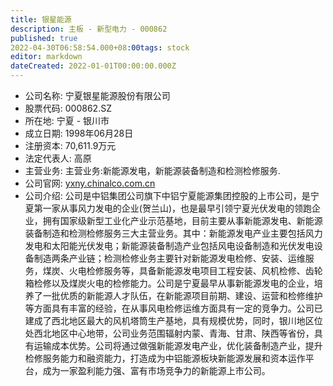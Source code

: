 ```yaml
---
title: 银星能源
description: 主板 - 新型电力 - 000862
published: true
2022-04-30T06:58:54.000+08:00tags: stock
editor: markdown
dateCreated: 2022-01-01T00:00:00.000Z
---
```


- 公司名称: 宁夏银星能源股份有限公司
- 股票代码: 000862.SZ
- 所在地: 宁夏 - 银川市
- 成立日期: 1998年06月28日
- 注册资本: 70,611.9万元
- 法定代表人: 高原
- 主营业务: 主营业务:新能源发电，新能源装备制造和检测检修服务.
- 公司官网: [yxny.chinalco.com.cn](yxny.chinalco.com.cn)
- 公司介绍: 公司是中铝集团公司旗下中铝宁夏能源集团控股的上市公司，是宁夏第一家从事风力发电的企业(贺兰山)，也是最早引领宁夏光伏发电的领跑企业，拥有国家级新型工业化产业示范基地，目前主要从事新能源发电、新能源装备制造和检测检修服务三大主营业务。其中：新能源发电产业主要包括风力发电和太阳能光伏发电；新能源装备制造产业包括风电设备制造和光伏发电设备制造两条产业链；检测检修业务主要针对新能源发电检修、安装、运维服务，煤炭、火电检修服务等，具备新能源发电项目工程安装、风机检修、齿轮箱检修以及煤炭火电的检修能力。公司是宁夏最早从事新能源发电的企业，培养了一批优质的新能源人才队伍，在新能源项目前期、建设、运营和检修维护等方面具有丰富的经验，在从事风电检修运维方面具有一定的竞争力。公司已建成了西北地区最大的风机塔筒生产基地，具有规模优势，同时，银川地区位处西北地区中心地带，公司业务范围辐射内蒙、青海、甘肃、陕西等省份，具有运输成本优势。公司将通过做强新能源发电产业，优化装备制造产业，提升检修服务能力和融资能力，打造成为中铝能源板块新能源发展和资本运作平台，成为一家盈利能力强、富有市场竞争力的新能源上市公司。


